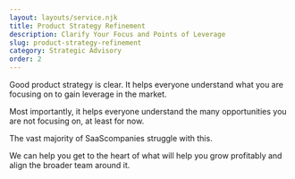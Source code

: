 ```yaml
---
layout: layouts/service.njk
title: Product Strategy Refinement
description: Clarify Your Focus and Points of Leverage
slug: product-strategy-refinement
category: Strategic Advisory
order: 2
---
```

Good product strategy is clear. It helps everyone understand what you are focusing on to gain leverage in the market. 

Most importantly, it helps everyone understand the many opportunities you are not focusing on, at least for now.

The vast majority of SaaScompanies struggle with this.

We can help you get to the heart of what will help you grow profitably and align the broader team around it.
